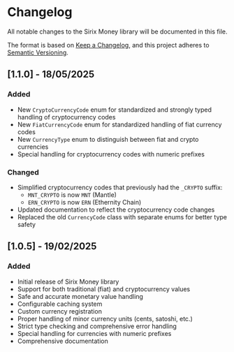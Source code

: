 # Changelog

All notable changes to the Sirix Money library will be documented in this file.

The format is based on [Keep a Changelog](https://keepachangelog.com/en/1.0.0/),
and this project adheres to [Semantic Versioning](https://semver.org/spec/v2.0.0.html).

## [1.1.0] - 18/05/2025

### Added
- New `CryptoCurrencyCode` enum for standardized and strongly typed handling of cryptocurrency codes
- New `FiatCurrencyCode` enum for standardized handling of fiat currency codes
- New `CurrencyType` enum to distinguish between fiat and crypto currencies
- Special handling for cryptocurrency codes with numeric prefixes

### Changed
- Simplified cryptocurrency codes that previously had the `_CRYPTO` suffix:
  - `MNT_CRYPTO` is now `MNT` (Mantle)
  - `ERN_CRYPTO` is now `ERN` (Ethernity Chain)
- Updated documentation to reflect the cryptocurrency code changes
- Replaced the old `CurrencyCode` class with separate enums for better type safety

## [1.0.5] - 19/02/2025

### Added
- Initial release of Sirix Money library
- Support for both traditional (fiat) and cryptocurrency values
- Safe and accurate monetary value handling
- Configurable caching system
- Custom currency registration
- Proper handling of minor currency units (cents, satoshi, etc.)
- Strict type checking and comprehensive error handling
- Special handling for currencies with numeric prefixes
- Comprehensive documentation
